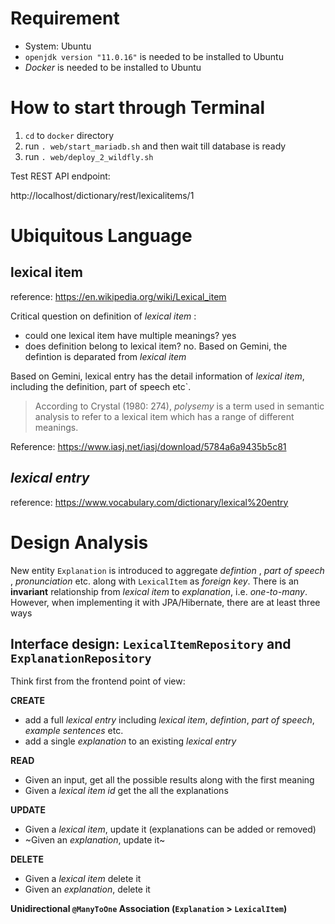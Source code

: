 # Requirement
* System: Ubuntu
* `openjdk version "11.0.16"` is needed to be installed to Ubuntu
* *Docker* is needed to be installed to Ubuntu

# How to start through Terminal
1. `cd` to `docker` directory
2. run `. web/start_mariadb.sh` and then wait till database is ready
3. run `. web/deploy_2_wildfly.sh`

Test REST API endpoint:

http://localhost/dictionary/rest/lexicalitems/1

# Ubiquitous Language
## lexical item

reference: https://en.wikipedia.org/wiki/Lexical_item

Critical question on definition of *lexical item* : 

 * could one lexical item have multiple meanings? yes
 * does definition belong to lexical item? no. Based on Gemini, the defintion is deparated from *lexical item*


Based on Gemini, lexical entry has the detail information of *lexical item*, including the definition, part of speech etc`.


> According to Crystal (1980: 274), *polysemy* is a term used in semantic analysis to refer to a lexical item which has a range of different meanings.

Reference: https://www.iasj.net/iasj/download/5784a6a9435b5c81

## *lexical entry*
reference: https://www.vocabulary.com/dictionary/lexical%20entry

# Design Analysis
New entity `Explanation` is introduced to aggregate *defintion* , *part of speech* , *pronunciation* etc. along with `LexicalItem` as *foreign key*. There is an **invariant** relationship from *lexical item* to *explanation*, i.e. *one-to-many*. However, when implementing it with JPA/Hibernate, there are at least three ways

## Interface design: `LexicalItemRepository` and `ExplanationRepository`

Think first from the frontend point of view:

**CREATE**
 * add a full *lexical entry* including *lexical item*, *defintion*, *part of speech*, *example sentences* etc.
 * add a single *explanation* to an existing *lexical entry*

**READ** 

 * Given an input, get all the possible results along with the first meaning
 * Given a *lexical item id* get the all the explanations

**UPDATE**

 * Given a *lexical item*, update it (explanations can be added or removed)
 * ~Given an *explanation*, update it~

**DELETE**

 * Given a *lexical item* delete it
 * Given an *explanation*, delete it




**Unidirectional `@ManyToOne` Association (`Explanation` > `LexicalItem`)**  



